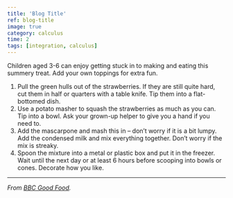 ```yaml
---
title: 'Blog Title'
ref: blog-title
image: true
category: calculus
time: 2
tags: [integration, calculus]
---
```


Children aged 3-6 can enjoy getting stuck in to making and eating this summery treat. Add your own toppings for extra fun.

1. Pull the green hulls out of the strawberries. If they are still quite hard, cut them in half or quarters with a table knife. Tip them into a flat-bottomed dish.
2. Use a potato masher to squash the strawberries as much as you can. Tip into a bowl. Ask your grown-up helper to give you a hand if you need to.
3. Add the mascarpone and mash this in – don’t worry if it is a bit lumpy. Add the condensed milk and mix everything together. Don’t worry if the mix is streaky.
4. Spoon the mixture into a metal or plastic box and put it in the freezer. Wait until the next day or at least 6 hours before scooping into bowls or cones. Decorate how you like.

---

_From [BBC Good Food](https://www.bbcgoodfood.com/recipes/531636/easy-strawberry-ice-cream)._
